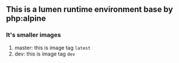 ## This is a lumen runtime environment base by php:alpine
### It's smaller images

1. master: this is image tag `latest`
2. dev: this is image tag `dev`
